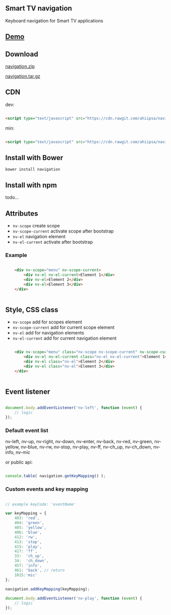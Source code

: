## Smart TV navigation

Keyboard navigation for Smart TV applications

## [Demo](http://ahiipsa.github.io/navigation/demo/navigation.html)

## Download
 
[navigation.zip](https://github.com/ahiipsa/navigation/zipball/master)

[navigation.tar.gz](https://github.com/ahiipsa/navigation/tarball/master)



## CDN

dev:

```html

<script type="text/javascript" src="https://cdn.rawgit.com/ahiipsa/navigation/1.0.2/dist/navigation.js"></script>

```

min:

```html

<script type="text/javascript" src="https://cdn.rawgit.com/ahiipsa/navigation/1.0.2/dist/navigation.min.js"></script>

```

## Install with Bower

`bower install navigation`

## Install with npm

todo...
 
## Attributes

- `nv-scope` create scope
- `nv-scope-current` activate scope after bootstrap
- `nv-el` navigation element
- `nv-el-current` activate after bootstrap

### Example
```html

    <div nv-scope="menu" nv-scope-current>
        <div nv-el nv-el-current>Element 1</div>
        <div nv-el>Element 2</div>
        <div nv-el>Element 3</div>
    </div>
    
```

## Style, CSS class

- `nv-scope` add for scopes element
- `nv-scope-current` add for current scope element
- `nv-el` add for navigation elements
- `nv-el-current` add for current navigation element

```html

    <div nv-scope="menu" class="nv-scope nv-scope-current" nv-scope-current>
        <div nv-el nv-el-current class="nv-el nv-el-current">Element 1</div>
        <div nv-el class="nv-el">Element 2</div>
        <div nv-el class="nv-el">Element 3</div>
    </div>
    
```

## Event listener

```js

document.body.addEventListener('nv-left', function (event) {
    // logic
});

```

### Default event list

nv-left, nv-up, nv-right, nv-down, nv-enter, nv-back, nv-red, nv-green, nv-yellow, nv-blue, nv-rw, nv-stop, nv-play, nv-ff, nv-ch_up, nv-ch_down, nv-info, nv-mic

or public api:

```js

console.table( navigation.getKeyMapping() );

```

### Custom events and key mapping

```js

// example keyCode: 'eventName'

var keyMapping = {
    403: 'red',
    404: 'green',
    405: 'yellow',
    406: 'blue',
    412: 'rw',
    413: 'stop',
    415: 'play',
    417: 'ff',
    33:  'ch_up',
    34:  'ch_down',
    457: 'info',
    461: 'back', // return
    1015:'mic'
};

navigation.addKeyMapping(keyMapping);
 
document.body.addEventListener('nv-play', function (event) {
    // logic
});

```